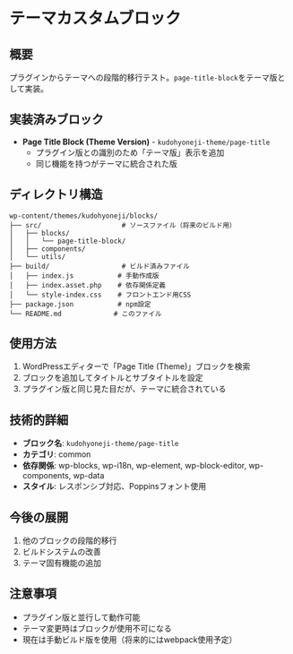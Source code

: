 # テーマカスタムブロック

## 概要

プラグインからテーマへの段階的移行テスト。`page-title-block`をテーマ版として実装。

## 実装済みブロック

- **Page Title Block (Theme Version)** - `kudohyoneji-theme/page-title`
  - プラグイン版との識別のため「テーマ版」表示を追加
  - 同じ機能を持つがテーマに統合された版

## ディレクトリ構造

```
wp-content/themes/kudohyoneji/blocks/
├── src/                    # ソースファイル（将来のビルド用）
│   ├── blocks/
│   │   └── page-title-block/
│   ├── components/
│   └── utils/
├── build/                  # ビルド済みファイル
│   ├── index.js           # 手動作成版
│   ├── index.asset.php    # 依存関係定義
│   └── style-index.css    # フロントエンド用CSS
├── package.json           # npm設定
└── README.md             # このファイル
```

## 使用方法

1. WordPressエディターで「Page Title (Theme)」ブロックを検索
2. ブロックを追加してタイトルとサブタイトルを設定
3. プラグイン版と同じ見た目だが、テーマに統合されている

## 技術的詳細

- **ブロック名**: `kudohyoneji-theme/page-title`
- **カテゴリ**: common
- **依存関係**: wp-blocks, wp-i18n, wp-element, wp-block-editor, wp-components, wp-data
- **スタイル**: レスポンシブ対応、Poppinsフォント使用

## 今後の展開

1. 他のブロックの段階的移行
2. ビルドシステムの改善
3. テーマ固有機能の追加

## 注意事項

- プラグイン版と並行して動作可能
- テーマ変更時はブロックが使用不可になる
- 現在は手動ビルド版を使用（将来的にはwebpack使用予定）
